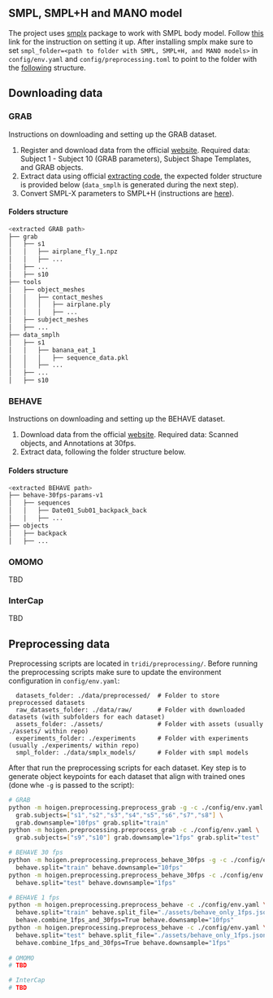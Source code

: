 ## SMPL, SMPL+H and MANO model
The project uses [smplx](https://github.com/vchoutas/smplx) package to work with SMPL body model.
Follow [this](https://github.com/vchoutas/smplx#downloading-the-model) link for the instruction on setting it up.
After installing smplx make sure to set `smpl_folder=<path to folder with SMPL, SMPL+H, and MANO models>` in 
`config/env.yaml` and `config/preprocessing.toml` to point to the folder with the 
[following](https://github.com/vchoutas/smplx#model-loading) structure.


## Downloading data
### GRAB
Instructions on downloading and setting up the GRAB dataset.

1. Register and download data from the official [website](https://grab.is.tue.mpg.de/index.html). 
   Required data: Subject 1 - Subject 10 (GRAB parameters), Subject Shape Templates, and GRAB objects.
2. Extract data using official [extracting code](https://github.com/otaheri/GRAB/#getting-started), 
   the expected folder structure is provided below (`data_smplh` is generated during the next step). 
3. Convert SMPL-X parameters to SMPL+H (instructions are [here](../popup/utils/smplx2smplh/README.md)).

#### Folders structure
```bash
<extracted GRAB path>
├── grab
│   ├── s1
│   │   ├── airplane_fly_1.npz
│   │   ├── ...
│   ├── ...
│   ├── s10
├── tools
│   ├── object_meshes
│   │   ├── contact_meshes
│   │   │   ├── airplane.ply
│   │   │   ├── ...
│   ├── subject_meshes
│   ├── ...
├── data_smplh
│   ├── s1
│   │   ├── banana_eat_1
│   │   │   ├── sequence_data.pkl
│   │   ├── ...
│   ├── ...
│   ├── s10
```

### BEHAVE
Instructions on downloading and setting up the BEHAVE dataset.

1. Download data from the official [website](https://virtualhumans.mpi-inf.mpg.de/behave/license.html). 
   Required data: Scanned objects, and Annotations at 30fps.
2. Extract data, following the folder structure below.

#### Folders structure
```bash
<extracted BEHAVE path>
├── behave-30fps-params-v1
│   ├── sequences
│   │   ├── Date01_Sub01_backpack_back
│   │   ├── ...
├── objects
│   ├── backpack
│   ├── ...
```

### OMOMO
TBD

### InterCap
TBD

## Preprocessing data
Preprocessing scripts are located in `tridi/preprocessing/`. Before running the preprocessing scripts make sure to
update the environment configuration in `config/env.yaml`:
```
  datasets_folder: ./data/preprocessed/  # Folder to store preprocessed datasets
  raw_datasets_folder: ./data/raw/       # Folder with downloaded datasets (with subfolders for each dataset)
  assets_folder: ./assets/               # Folder with assets (usually ./assets/ within repo)
  experiments_folder: ./experiments      # Folder with experiments (usually ./experiments/ within repo)
  smpl_folder: ./data/smplx_models/      # Folder with smpl models
```

After that run the preprocessing scripts for each dataset. Key step is to generate object keypoints for each dataset 
that align with trained ones (done whe `-g` is passed to the script):
```bash
# GRAB
python -m hoigen.preprocessing.preprocess_grab -g -c ./config/env.yaml \
  grab.subjects=["s1","s2","s3","s4","s5","s6","s7","s8"] \
  grab.downsample="10fps" grab.split="train"
python -m hoigen.preprocessing.preprocess_grab -c ./config/env.yaml \
  grab.subjects=["s9","s10"] grab.downsample="1fps" grab.split="test"

# BEHAVE 30 fps
python -m hoigen.preprocessing.preprocess_behave_30fps -g -c ./config/env.yaml \
  behave.split="train" behave.downsample="10fps"
python -m hoigen.preprocessing.preprocess_behave_30fps -c ./config/env.yaml \
  behave.split="test" behave.downsample="1fps"

# BEHAVE 1 fps
python -m hoigen.preprocessing.preprocess_behave -c ./config/env.yaml \
  behave.split="train" behave.split_file="./assets/behave_only_1fps.json" \
  behave.combine_1fps_and_30fps=True behave.downsample="10fps"
python -m hoigen.preprocessing.preprocess_behave -c ./config/env.yaml \
  behave.split="test" behave.split_file="./assets/behave_only_1fps.json" \
  behave.combine_1fps_and_30fps=True behave.downsample="1fps"
  
# OMOMO
# TBD

# InterCap
# TBD
```
